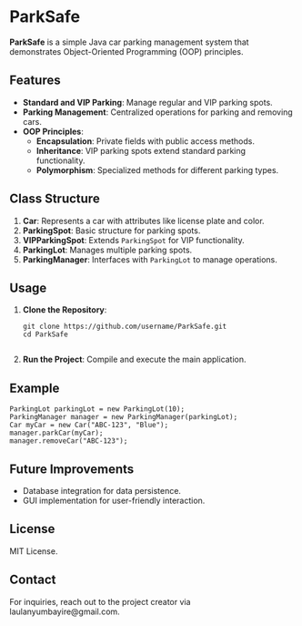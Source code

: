 <h1>ParkSafe</h1>

<p><strong>ParkSafe</strong> is a simple Java car parking management system that demonstrates Object-Oriented Programming (OOP) principles.</p>

<h2>Features</h2>
<ul>
    <li><strong>Standard and VIP Parking</strong>: Manage regular and VIP parking spots.</li>
    <li><strong>Parking Management</strong>: Centralized operations for parking and removing cars.</li>
    <li><strong>OOP Principles</strong>:
        <ul>
            <li><strong>Encapsulation</strong>: Private fields with public access methods.</li>
            <li><strong>Inheritance</strong>: VIP parking spots extend standard parking functionality.</li>
            <li><strong>Polymorphism</strong>: Specialized methods for different parking types.</li>
        </ul>
    </li>
</ul>

<h2>Class Structure</h2>
<ol>
    <li><strong>Car</strong>: Represents a car with attributes like license plate and color.</li>
    <li><strong>ParkingSpot</strong>: Basic structure for parking spots.</li>
    <li><strong>VIPParkingSpot</strong>: Extends <code>ParkingSpot</code> for VIP functionality.</li>
    <li><strong>ParkingLot</strong>: Manages multiple parking spots.</li>
    <li><strong>ParkingManager</strong>: Interfaces with <code>ParkingLot</code> to manage operations.</li>
</ol>

<h2>Usage</h2>
<ol>
    <li><strong>Clone the Repository</strong>:
        <pre><code>git clone https://github.com/username/ParkSafe.git
cd ParkSafe
        </code></pre>
    </li>
    <li><strong>Run the Project</strong>: Compile and execute the main application.</li>
</ol>

<h2>Example</h2>
<pre><code>ParkingLot parkingLot = new ParkingLot(10);
ParkingManager manager = new ParkingManager(parkingLot);
Car myCar = new Car(&quot;ABC-123&quot;, &quot;Blue&quot;);
manager.parkCar(myCar);
manager.removeCar(&quot;ABC-123&quot;);
</code></pre>

<h2>Future Improvements</h2>
<ul>
    <li>Database integration for data persistence.</li>
    <li>GUI implementation for user-friendly interaction.</li>
</ul>

<h2>License</h2>
<p>MIT License.</p>

<h2>Contact</h2>
<p>For inquiries, reach out to the project creator via <a>laulanyumbayire@gmail.com</a>.</p>
